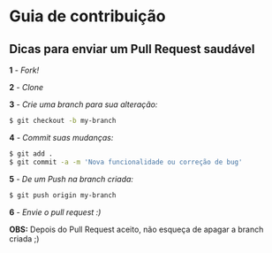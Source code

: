 # Guia de contribuição

## Dicas para enviar um Pull Request saudável

**1** *- Fork!*

**2** *- Clone*

**3** *- Crie uma branch para sua alteração:*
```sh
$ git checkout -b my-branch
```
**4** *- Commit suas mudanças:*
```sh
$ git add .
$ git commit -a -m 'Nova funcionalidade ou correção de bug'
```
**5** *- De um Push na branch criada:*
```sh
$ git push origin my-branch
```
**6** *- Envie o pull request :)*

**OBS:** Depois do Pull Request aceito, não esqueça de apagar a branch criada ;)
